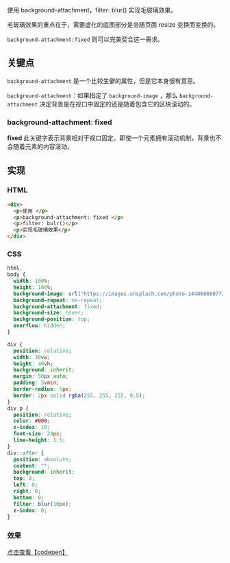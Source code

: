 使用 background-attachment，filter: blur() 实现毛玻璃效果。

毛玻璃效果的重点在于，需要虚化的底图部分是会随页面 resize 变换而变换的。

`background-attachment:fixed` 则可以完美契合这一需求。

## 关键点

`background-attachment` 是一个比较生僻的属性，但是它本身很有意思。

`background-attachment`：如果指定了 `background-image` ，那么 `background-attachment` 决定背景是在视口中固定的还是随着包含它的区块滚动的。

### background-attachment: fixed

**fixed** 此关键字表示背景相对于视口固定。即使一个元素拥有滚动机制，背景也不会随着元素的内容滚动。

## 实现
### HTML
```html
<div>
  <p>使用 </p>
  <p>background-attachment: fixed </p>
  <p>filter: bulr()</p>
  <p>实现毛玻璃效果</p>
</div>
```
### CSS
```css
html,
body {
  width: 100%;
  height: 100%;
  background-image: url("https://images.unsplash.com/photo-1440688807730-73e4e2169fb8?dpr=1&auto=format&fit=crop&w=1500&h=1001&q=80&cs=tinysrgb&crop=");
  background-repeat: no-repeat;
  background-attachment: fixed;
  background-size: cover;
  background-position: top;
  overflow: hidden;
}

div {
  position: relative;
  width: 30vw;
  height: 40vh;
  background: inherit;
  margin: 50px auto;
  padding: 5vmin;
  border-radius: 5px;
  border: 2px solid rgba(255, 255, 255, 0.5);
}
div p {
  position: relative;
  color: #000;
  z-index: 10;
  font-size: 24px;
  line-height: 1.5;
}
div::after {
  position: absolute;
  content: "";
  background: inherit;
  top: 0;
  left: 0;
  right: 0;
  bottom: 0;
  filter: blur(10px);
  z-index: 0;
}
```
### 效果
[点击查看【codepen】](https://codepen.io/mqxu/embed/dyJOdEY)

